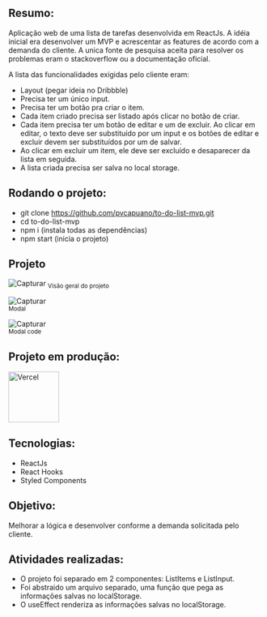 ## Resumo: 

Aplicação web de uma lista de tarefas desenvolvida em ReactJs. A idéia inicial era desenvolver um MVP e acrescentar as features de acordo com a demanda do cliente. A unica fonte de pesquisa aceita para resolver os problemas eram o stackoverflow ou a documentação oficial. 

A lista das funcionalidades exigidas pelo cliente eram:

* Layout (pegar ideia no Dribbble)
* Precisa ter um único input.
* Precisa ter um botão pra criar o item.
* Cada item criado precisa ser listado após clicar no botão de criar.
* Cada item precisa ter um botão de editar e um de excluir. Ao clicar em editar, o texto deve ser substituído por um input e os botões de editar e excluir devem ser substituídos por um de salvar.
* Ao clicar em excluir um item, ele deve ser excluído e desaparecer da lista em seguida.
* A lista criada precisa ser salva no local storage.

## Rodando o projeto:

* git clone https://github.com/pvcapuano/to-do-list-mvp.git
* cd to-do-list-mvp
* npm i (instala todas as dependências)
* npm start (inicia o projeto)

## Projeto

![Capturar](https://user-images.githubusercontent.com/10540844/188947746-15275c99-337d-4c75-81c6-fd8f86d4ae40.JPG)
<sub>Visão geral do projeto</sub>

![Capturar](https://user-images.githubusercontent.com/10540844/188947846-f77b6812-b648-4634-99e1-aa1f89284349.JPG)<br>
<sub>Modal</sub>

![Capturar](https://user-images.githubusercontent.com/10540844/188947974-7823d343-a8fa-48c2-b0f9-f2245c687b74.JPG)<br>
<sub>Modal code</sub>

## Projeto em produção:

<p>
 <a href="to-do-list-mvp-pi.vercel.app" target="_blank"> 
  <img src="https://ml.globenewswire.com/Resource/Download/3a54c241-a668-4c94-9747-3d3da9da3bf2?size=2" alt="Vercel" width="100"/> 
 </a>
</p>

## Tecnologias:

* ReactJs
* React Hooks
* Styled Components

## Objetivo:

Melhorar a lógica e desenvolver conforme a demanda solicitada pelo cliente. 

## Atividades realizadas:

* O projeto foi separado em 2 componentes: ListItems e ListInput. 
* Foi abstraido um arquivo separado, uma função que pega as informações salvas no localStorage.
* O useEffect renderiza as informações salvas no localStorage.
 
